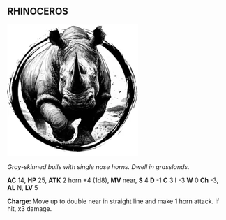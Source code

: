 ## RHINOCEROS

![](images/rhinoceros.webp)

_Gray-skinned bulls with single nose horns. Dwell in grasslands._

**AC** 14, **HP** 25, **ATK** 2 horn +4 (1d8), **MV** near, **S** 4 **D** -1 **C** 3 **I** -3 **W** 0 **Ch** -3, **AL** N, **LV** 5

**Charge:** Move up to double near in straight line and make 1 horn attack. If hit, x3 damage.

